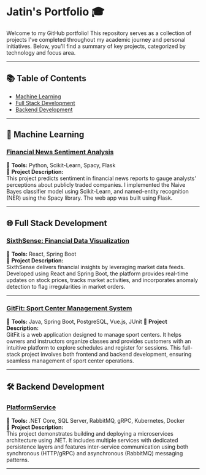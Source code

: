 # Jatin's Portfolio 🎓

Welcome to my GitHub portfolio! This repository serves as a collection of projects I've completed throughout my academic journey and personal initiatives. Below, you'll find a summary of key projects, categorized by technology and focus area.

---

## 📚 Table of Contents
- [Machine Learning](#-machine-learning)
- [Full Stack Development](#-full-stack-development)
- [Backend Development](#-backend-development)

---

## 🤖 Machine Learning

### [Financial News Sentiment Analysis](https://github.com/Jatin-Pat/MAIS-202)
🔧 **Tools:** Python, Scikit-Learn, Spacy, Flask  
📜 **Project Description:**  
This project predicts sentiment in financial news reports to gauge analysts' perceptions about publicly traded companies. I implemented the Naive Bayes classifier model using Scikit-Learn, and named-entity recognition (NER) using the Spacy library. The web app was built using Flask.

---

## 🌐 Full Stack Development

### [SixthSense: Financial Data Visualization](https://github.com/Jatin-Pat/SixthSense-ConUHacks)
🔧 **Tools:** React, Spring Boot  
📜 **Project Description:**  
SixthSense delivers financial insights by leveraging market data feeds. Developed using React and Spring Boot, the platform provides real-time updates on stock prices, tracks market activities, and incorporates anomaly detection to flag irregularities in market orders.

---

### [GitFit: Sport Center Management System](https://github.com/Jatin-Pat/GitFit)
🔧 **Tools:** Java, Spring Boot, PostgreSQL, Vue.js, JUnit
📜 **Project Description:**  
GitFit is a web application designed to manage sport centers. It helps owners and instructors organize classes and provides customers with an intuitive platform to explore schedules and register for sessions. This full-stack project involves both frontend and backend development, ensuring seamless management of sport center operations.

---

## 🛠️ Backend Development

### [PlatformService](https://github.com/Jatin-Pat/PlatformService)
🔧 **Tools:** .NET Core, SQL Server, RabbitMQ, gRPC, Kubernetes, Docker  
📜 **Project Description:**  
This project demonstrates building and deploying a microservices architecture using .NET. It includes multiple services with dedicated persistence layers and features inter-service communication using both synchronous (HTTP/gRPC) and asynchronous (RabbitMQ) messaging patterns.

---
